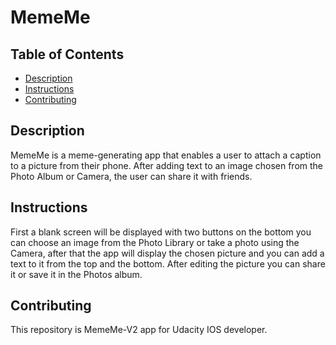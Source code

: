 # MemeMe

## Table of Contents

- [Description](#Description)
- [Instructions](#instructions)
- [Contributing](#contributing)

## Description

MemeMe is a meme-generating app that enables a user to attach a caption to a picture from their phone. After adding text to an image chosen from the Photo Album or Camera, the user can share it with friends.

## Instructions

First a blank screen will be displayed with two buttons on the bottom you can choose an image from the Photo Library or take a photo using the Camera, after that the app will display the chosen picture and you can add a text to it from the top and the bottom. After editing the picture you can share it or save it in the Photos album.

## Contributing

This repository is MemeMe-V2 app for Udacity IOS developer.

